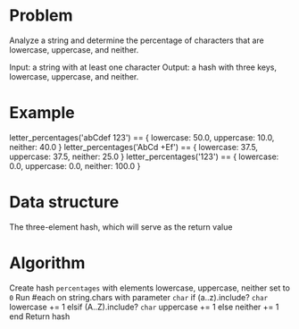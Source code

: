 Problem
=======
Analyze a string and determine the percentage of characters that are lowercase, uppercase, and neither.

Input: a string with at least one character
Output: a hash with three keys, lowercase, uppercase, and neither.

Example
=======
letter_percentages('abCdef 123') == { lowercase: 50.0, uppercase: 10.0, neither: 40.0 }
letter_percentages('AbCd +Ef') == { lowercase: 37.5, uppercase: 37.5, neither: 25.0 }
letter_percentages('123') == { lowercase: 0.0, uppercase: 0.0, neither: 100.0 }

Data structure
==============
The three-element hash, which will serve as the return value

Algorithm
=========
Create hash `percentages` with elements lowercase, uppercase, neither set to `0`
Run #each on string.chars with parameter `char`
  if (a..z).include? `char`
    lowercase += 1
  elsif (A..Z).include? `char`
    uppercase += 1
  else
    neither += 1
  end
Return hash

